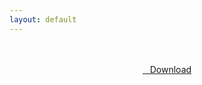 ```yaml
---
layout: default
---
```


<br />

<br />

<center>
<a href="https://drive.google.com/uc?authuser=0&id=1PJOYF6MwYB5KgOpA7efgXPlhBYigfi6a&export=download" class="hbt"><i class="fa fa-chevron-down" aria-hidden="true"></i>&nbsp; &nbsp;Download</a>
</center><br />

<br />
